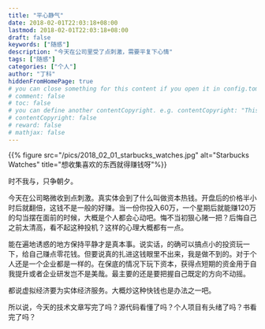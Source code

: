```yaml
---
title: "平心静气"
date: 2018-02-01T22:03:18+08:00
lastmod: 2018-02-01T22:03:18+08:00
draft: false
keywords: ["随感"]
description: "今天在公司里受了点刺激，需要平复下心情"
tags: ["随感"]
categories: ["个人"]
author: "丁科"
hiddenFromHomePage: true
# you can close something for this content if you open it in config.toml.
# comment: false
# toc: false
# you can define another contentCopyright. e.g. contentCopyright: "This is an another copyright."
# contentCopyright: false
# reward: false
# mathjax: false
---
```


{{% figure src="/pics/2018_02_01_starbucks_watches.jpg" alt="Starbucks Watches" title="想收集喜欢的东西就得赚钱呀"%}}

时不我与，只争朝夕。
<!--more-->

今天在公司略微收到点刺激。真实体会到了什么叫做资本热钱。开盘后的价格半小时后就翻倍，这钱不是一般的好赚。当一份你投入60万，一个星期后就能赚120万的勾当摆在面前的时候，大概是个人都会心动吧。悔不当初狠心赌一把？后悔自己之前太清高，看不起这种投机？这样的心理大概都有一点。

能在遍地诱惑的地方保持平静才是真本事。说实话，的确可以搞点小的投资玩一下，给自己赚点零花钱。但要说真的扎进这钱眼里不出来，我是做不到的。对于个人还是一个企业都是一样的。在保底的情况下玩下资本，获得点短期的资金用于自我提升或者企业研发岂不是美哉。最主要的还是要把握自己既定的方向不动摇。

都说虚拟经济要为实体经济服务。大概炒这种快钱也是办法之一吧。

所以说，今天的技术文章写完了吗？源代码看懂了吗？个人项目有头绪了吗？书看完了吗？

